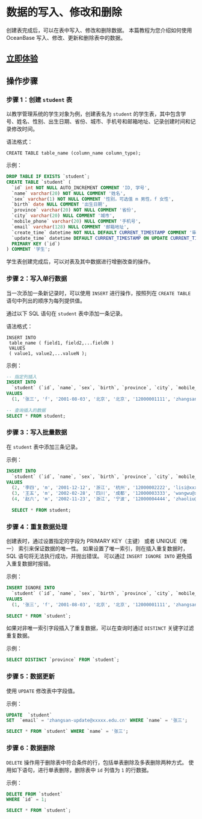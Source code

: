 # 数据的写入、修改和删除

创建表完成后，可以在表中写入、修改和删除数据。
本篇教程为您介绍如何使用 OceanBase 写入、修改、更新和删除表中的数据。

## [立即体验](https://play.oceanbase.com/#/gateway/eyJkYXRhIjp7InR1dG9yaWFsSWQiOiIzLmRhdGEtd3JpdGUtdXBkYXRlLWRlbGV0ZS5tZC96aC1DTiJ9LCJhY3Rpb24iOiJvcGVuVHV0b3JpYWwifQ==)

## 操作步骤

### 步骤 1：创建 `student` 表

以教学管理系统的学生对象为例，创建表名为 `student` 的学生表，其中包含学号、姓名、性别、出生日期、省份、城市、手机号和邮箱地址、记录创建时间和记录修改时间。

语法格式：

```text
CREATE TABLE table_name (column_name column_type);
```

示例：

```sql
DROP TABLE IF EXISTS `student`;
CREATE TABLE `student` (
  `id` int NOT NULL AUTO_INCREMENT COMMENT 'ID, 学号',
  `name` varchar(20) NOT NULL COMMENT '姓名',
  `sex` varchar(1) NOT NULL COMMENT '性别，可选值 m 男性，f 女性',
  `birth` date NULL COMMENT '出生日期',
  `province` varchar(20) NOT NULL COMMENT '省份',
  `city` varchar(20) NULL COMMENT '城市',
  `mobile_phone` varchar(20) NULL COMMENT '手机号',
  `email` varchar(128) NULL COMMENT '邮箱地址',
  `create_time` datetime NOT NULL DEFAULT CURRENT_TIMESTAMP COMMENT '审计字段，记录创建时间',
  `update_time` datetime DEFAULT CURRENT_TIMESTAMP ON UPDATE CURRENT_TIMESTAMP COMMENT '审计字段，记录修改时间',
  PRIMARY KEY (`id`)
) COMMENT '学生';
```

学生表创建完成后，可以对表及其中数据进行增删改查的操作。

### 步骤 2：写入单行数据

当一次添加一条新记录时，可以使用 `INSERT` 进行操作，按照列在 `CREATE TABLE` 语句中列出的顺序为每列提供值。

通过以下 SQL 语句在 `student` 表中添加一条记录。

语法格式：

```text
INSERT INTO
 table_name ( field1, field2,...fieldN )
 VALUES
 ( value1, value2,...valueN );
```

示例：

```sql
-- 指定列插入
INSERT INTO
  `student` (`id`, `name`, `sex`, `birth`, `province`, `city`, `mobile_phone`, `email`)
VALUES
  (1, '张三', 'f', '2001-08-03', '北京', '北京', '12000001111', 'zhangsan@xxxxx.edu.cn');
 
-- 查询插入的数据
SELECT * FROM student;
```

### 步骤 3：写入批量数据

在 `student` 表中添加三条记录。

示例：

```sql
INSERT INTO
  `student` (`id`, `name`, `sex`, `birth`, `province`, `city`, `mobile_phone`, `email`)
VALUES
  (2, '李四', 'm', '2001-12-12', '浙江', '杭州', '12000002222', 'lisi@xxxxx.edu.cn'),
  (3, '王五', 'm', '2002-02-28', '四川', '成都', '12000003333', 'wangwu@xxxxx.edu.cn'),
  (4, '赵六', 'm', '2002-11-23', '浙江', '宁波', '12000004444', 'zhaoliu@xxxxx.edu.cn');
  
  SELECT * FROM student;
```

### 步骤 4：重复数据处理

创建表时，通过设置指定的字段为 PRIMARY KEY（主键） 或者 UNIQUE（唯一） 索引来保证数据的唯一性。
如果设置了唯一索引，则在插入重复数据时，SQL 语句将无法执行成功，并抛出错误。
可以通过 `INSERT IGNORE INTO` 避免插入重复数据时报错。

示例：

```sql
INSERT IGNORE INTO
  `student` (`id`, `name`, `sex`, `birth`, `province`, `city`, `mobile_phone`, `email`)
VALUES
  (1, '张三', 'f', '2001-08-03', '北京', '北京', '12000001111', 'zhangsan@xxxxx.edu.cn');
  
SELECT * FROM `student`;
```

如果对非唯一索引字段插入了重复数据，可以在查询时通过 `DISTINCT` 关键字过滤重复数据。

示例：

```sql
SELECT DISTINCT `province` FROM `student`;
```

### 步骤 5：数据更新

使用 `UPDATE` 修改表中字段值。

示例：

```sql
UPDATE  `student`
SET  `email` = 'zhangsan-update@xxxxx.edu.cn' WHERE `name` = '张三';

SELECT * FROM `student` WHERE `name` = '张三';
```

### 步骤 6：数据删除

`DELETE` 操作用于删除表中符合条件的行，包括单表删除及多表删除两种方式。
使用如下语句，进行单表删除，删除表中 `id` 列值为 `1` 的行数据。

示例：

```sql
DELETE FROM `student` 
WHERE `id` = 1;

SELECT * FROM `student`;
```
